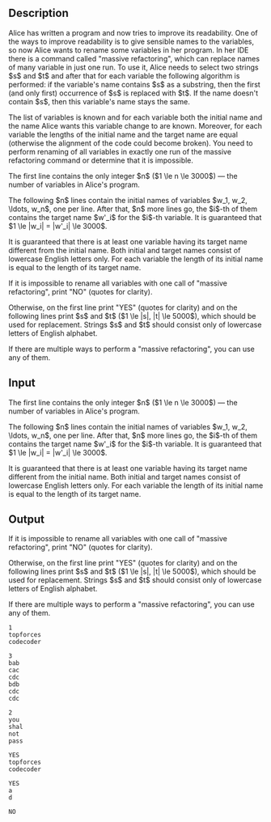 ## Description

<div><p>Alice has written a program and now tries to improve its readability. One of the ways to improve readability is to give sensible names to the variables, so now Alice wants to rename some variables in her program. In her IDE there is a command called "massive refactoring", which can replace names of many variable in just one run. To use it, Alice needs to select two strings $s$ and $t$ and after that for each variable the following algorithm is performed: if the variable's name contains $s$ as a substring, then the first (and only first) occurrence of $s$ is replaced with $t$. If the name doesn't contain $s$, then this variable's name stays the same.</p><p>The list of variables is known and for each variable both the initial name and the name Alice wants this variable change to are known. Moreover, for each variable the lengths of the initial name and the target name are equal (otherwise the alignment of the code could become broken). You need to perform renaming of all variables in <span class="tex-font-style-bf">exactly one</span> run of the massive refactoring command or determine that it is impossible.</p></div><div class="input-specification"><p>The first line contains the only integer $n$ ($1 \le n \le 3000$)&nbsp;— the number of variables in Alice's program.</p><p>The following $n$ lines contain the initial names of variables $w_1, w_2, \ldots, w_n$, one per line. After that, $n$ more lines go, the $i$-th of them contains the target name $w'_i$ for the $i$-th variable. It is guaranteed that $1 \le |w_i| = |w'_i| \le 3000$.</p><p>It is guaranteed that there is <span class="tex-font-style-bf">at least one</span> variable having its target name <span class="tex-font-style-bf">different</span> from the initial name. Both initial and target names consist of lowercase English letters only. For each variable the length of its initial name is equal to the length of its target name.</p></div><div class="output-specification"><p>If it is impossible to rename all variables with one call of "massive refactoring", print "<span class="tex-font-style-tt">NO</span>" (quotes for clarity).</p><p>Otherwise, on the first line print "<span class="tex-font-style-tt">YES</span>" (quotes for clarity) and on the following lines print $s$ and $t$ ($1 \le |s|, |t| \le 5000$), which should be used for replacement. Strings $s$ and $t$ should consist only of lowercase letters of English alphabet.</p><p>If there are multiple ways to perform a "massive refactoring", you can use any of them.</p></div>

## Input

<p>The first line contains the only integer $n$ ($1 \le n \le 3000$)&nbsp;— the number of variables in Alice's program.</p><p>The following $n$ lines contain the initial names of variables $w_1, w_2, \ldots, w_n$, one per line. After that, $n$ more lines go, the $i$-th of them contains the target name $w'_i$ for the $i$-th variable. It is guaranteed that $1 \le |w_i| = |w'_i| \le 3000$.</p><p>It is guaranteed that there is <span class="tex-font-style-bf">at least one</span> variable having its target name <span class="tex-font-style-bf">different</span> from the initial name. Both initial and target names consist of lowercase English letters only. For each variable the length of its initial name is equal to the length of its target name.</p>

## Output

<p>If it is impossible to rename all variables with one call of "massive refactoring", print "<span class="tex-font-style-tt">NO</span>" (quotes for clarity).</p><p>Otherwise, on the first line print "<span class="tex-font-style-tt">YES</span>" (quotes for clarity) and on the following lines print $s$ and $t$ ($1 \le |s|, |t| \le 5000$), which should be used for replacement. Strings $s$ and $t$ should consist only of lowercase letters of English alphabet.</p><p>If there are multiple ways to perform a "massive refactoring", you can use any of them.</p>





```input1
1
topforces
codecoder

```




```input2
3
bab
cac
cdc
bdb
cdc
cdc

```




```input3
2
you
shal
not
pass

```




```output1
YES
topforces
codecoder

```




```output2
YES
a
d

```




```output3
NO

```



